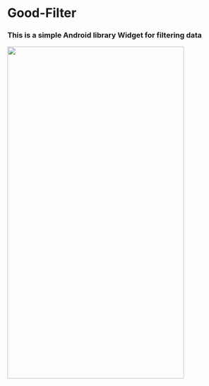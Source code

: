 # Good-Filter
### This is a simple Android library Widget for filtering data 
<img src="https://drive.google.com/drive/folders/1UiemUCNH8XDnGSsKkOC_kfn0miIMDgUj" width="400" height="750" />
